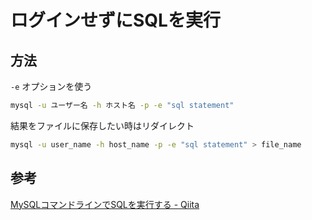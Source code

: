 # ログインせずにSQLを実行

## 方法

`-e` オプションを使う

```sh
mysql -u ユーザー名 -h ホスト名 -p -e "sql statement"
```

結果をファイルに保存したい時はリダイレクト

```sh
mysql -u user_name -h host_name -p -e "sql statement" > file_name
```

## 参考

[MySQLコマンドラインでSQLを実行する - Qiita](https://qiita.com/redpanda/items/0b0729cb07ba6bea6340)
